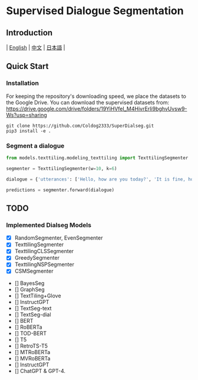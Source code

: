 # Supervised Dialogue Segmentation
## Introduction
| [English](README.md) | [中文](README-zh.md) | [日本語](README-jp.md) |

## Quick Start
### Installation
For keeping the repository's downloading speed, we place the datasets to the Google Drive.
You can download the supervised datasets from: https://drive.google.com/drive/folders/19YiHVfeI_M4HivrErIi9bghvUvsw9-Ws?usp=sharing

```shell
git clone https://github.com/Coldog2333/SuperDialseg.git
pip3 install -e .
```

### Segment a dialogue
```python
from models.texttiling.modeling_texttiling import TexttilingSegmenter

segmenter = TexttilingSegmenter(w=10, k=6)

dialogue = {'utterances': ['Hello, how are you today?', 'It is fine, how about you?', 'Yes, good. Do you know what is dialogue segmentation?', 'I dont know, can you explain to me?', 'Of course. It is ...']}

predictions = segmenter.forward(dialogue)
```

## TODO
### Implemented Dialseg Models
- [X] RandomSegmenter, EvenSegmenter
- [X] TexttilingSegmenter
- [X] TexttilingCLSSegmenter
- [X] GreedySegmenter
- [X] TexttilingNSPSegmenter
- [X] CSMSegmenter
- [] BayesSeg
- [] GraphSeg
- [] TextTiling+Glove
- [] InstructGPT
- [] TextSeg-text
- [] TextSeg-dial
- [] BERT
- [] RoBERTa
- [] TOD-BERT
- [] T5
- [] RetroTS-T5
- [] MTRoBERTa
- [] MVRoBERTa
- [] InstructGPT
- [] ChatGPT & GPT-4.


